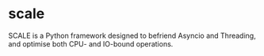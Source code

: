 # scale

SCALE is a Python framework designed to befriend Asyncio and Threading, and optimise both CPU- and IO-bound operations. 